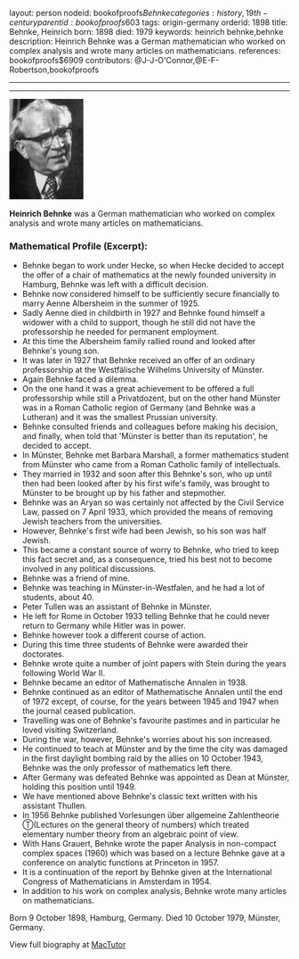 layout: person
nodeid: bookofproofs$Behnke
categories: history,19th-century
parentid: bookofproofs$603
tags: origin-germany
orderid: 1898
title: Behnke, Heinrich
born: 1898
died: 1979
keywords: heinrich behnke,behnke
description: Heinrich Behnke was a German mathematician who worked on complex analysis and wrote many articles on mathematicians.
references: bookofproofs$6909
contributors: @J-J-O'Connor,@E-F-Robertson,bookofproofs

---



---

![Behnke.jpg](https://github.com/bookofproofs/bookofproofs.github.io/blob/main/_sources/_assets/images/portraits/Behnke.jpg?raw=true)

**Heinrich Behnke** was a German mathematician who worked on complex analysis and wrote many articles on mathematicians.

### Mathematical Profile (Excerpt):
* Behnke began to work under Hecke, so when Hecke decided to accept the offer of a chair of mathematics at the newly founded university in Hamburg, Behnke was left with a difficult decision.
* Behnke now considered himself to be sufficiently secure financially to marry Aenne Albersheim in the summer of 1925.
* Sadly Aenne died in childbirth in 1927 and Behnke found himself a widower with a child to support, though he still did not have the professorship he needed for permanent employment.
* At this time the Albersheim family rallied round and looked after Behnke's young son.
* It was later in 1927 that Behnke received an offer of an ordinary professorship at the Westfälische Wilhelms University of Münster.
* Again Behnke faced a dilemma.
* On the one hand it was a great achievement to be offered a full professorship while still a Privatdozent, but on the other hand Münster was in a Roman Catholic region of Germany (and Behnke was a Lutheran) and it was the smallest Prussian university.
* Behnke consulted friends and colleagues before making his decision, and finally, when told that 'Münster is better than its reputation', he decided to accept.
* In Münster, Behnke met Barbara Marshall, a former mathematics student from Münster who came from a Roman Catholic family of intellectuals.
* They married in 1932 and soon after this Behnke's son, who up until then had been looked after by his first wife's family, was brought to Münster to be brought up by his father and stepmother.
* Behnke was an Aryan so was certainly not affected by the Civil Service Law, passed on 7 April 1933, which provided the means of removing Jewish teachers from the universities.
* However, Behnke's first wife had been Jewish, so his son was half Jewish.
* This became a constant source of worry to Behnke, who tried to keep this fact secret and, as a consequence, tried his best not to become involved in any political discussions.
* Behnke was a friend of mine.
* Behnke was teaching in Münster-in-Westfalen, and he had a lot of students, about 40.
* Peter Tullen was an assistant of Behnke in Münster.
* He left for Rome in October 1933 telling Behnke that he could never return to Germany while Hitler was in power.
* Behnke however took a different course of action.
* During this time three students of Behnke were awarded their doctorates.
* Behnke wrote quite a number of joint papers with Stein during the years following World War II.
* Behnke became an editor of Mathematische Annalen in 1938.
* Behnke continued as an editor of Mathematische Annalen until the end of 1972 except, of course, for the years between 1945 and 1947 when the journal ceased publication.
* Travelling was one of Behnke's favourite pastimes and in particular he loved visiting Switzerland.
* During the war, however, Behnke's worries about his son increased.
* He continued to teach at Münster and by the time the city was damaged in the first daylight bombing raid by the allies on 10 October 1943, Behnke was the only professor of mathematics left there.
* After Germany was defeated Behnke was appointed as Dean at Münster, holding this position until 1949.
* We have mentioned above Behnke's classic text written with his assistant Thullen.
* In 1956 Behnke published Vorlesungen über allgemeine Zahlentheorie Ⓣ(Lectures on the general theory of numbers) which treated elementary number theory from an algebraic point of view.
* With Hans Grauert, Behnke wrote the paper Analysis in non-compact complex spaces (1960) which was based on a lecture Behnke gave at a conference on analytic functions at Princeton in 1957.
* It is a continuation of the report by Behnke given at the International Congress of Mathematicians in Amsterdam in 1954.
* In addition to his work on complex analysis, Behnke wrote many articles on mathematicians.

Born 9 October 1898, Hamburg, Germany. Died 10 October 1979, Münster, Germany.

View full biography at [MacTutor](https://mathshistory.st-andrews.ac.uk/Biographies/Behnke/)

